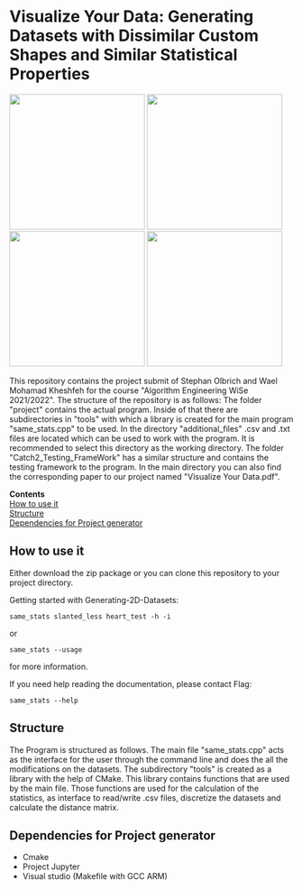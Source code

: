 <a id="top"></a>
# Visualize Your Data: Generating Datasets with Dissimilar Custom Shapes and Similar Statistical Properties
<img src="https://user-images.githubusercontent.com/92784846/156038153-ab7096c4-c754-4b74-8bfc-7c739e5536af.jpg" width="240" height="240"> <img src="https://user-images.githubusercontent.com/92784846/156038727-106ea6d9-da9c-4361-9f61-cb42395f38e2.jpg" width="240" height="240"> <img src="https://user-images.githubusercontent.com/92784846/156038734-cada3326-e61a-45da-8df2-ceee991aae04.jpg" width="240" height="240"> <img src="https://user-images.githubusercontent.com/92784846/156038740-785f133c-adf1-4c24-a629-1cb6b3b0c6b5.jpg" width="240" height="240">

This repository contains the project submit of Stephan Olbrich and Wael Mohamad Kheshfeh for the course "Algorithm Engineering WiSe 2021/2022". The structure of the repository is as follows: The folder "project" contains the actual program. Inside of that there are subdirectories in "tools" with which a library is created for the main program "same_stats.cpp" to be used. In the directory "additional_files" .csv and .txt files are located which can be used to work with the program. It is recommended to select this directory as the working directory. The folder "Catch2_Testing_FrameWork" has a similar structure and contains the testing framework to the program. In the main directory you can also find the corresponding paper to our project named "Visualize Your Data.pdf".


**Contents**<br>
[How to use it](#how-to-use-it)<br>
[Structure](#structure)<br>
[Dependencies for Project generator](#dependencies-for-Project-generator)<br>

## How to use it

Either download the zip package or you can clone this repository to your project directory.


Getting started with Generating-2D-Datasets: 

    same_stats slanted_less heart_test -h -i 
    
  or 
    
    same_stats --usage
    
for more information.
    
    
If you need help reading the documentation, please contact Flag: 


    same_stats --help

## Structure

The Program is structured as follows. The main file "same_stats.cpp" acts as the interface for the user through the command line and does the all the modifications on the datasets. The subdirectory "tools" is created as a library with the help of CMake. This library contains functions that are used by the main file. Those functions are used for the calculation of the statistics, as interface to read/write .csv files, discretize the datasets and calculate the distance matrix.

## Dependencies for Project generator

* Cmake 
* Project Jupyter 
* Visual studio (Makefile with GCC ARM) 
